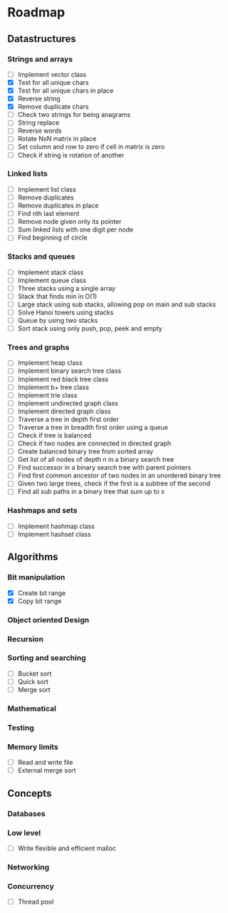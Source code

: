 Roadmap
=======

Datastructures
--------------

### Strings and arrays

- [ ] Implement vector class
- [x] Test for all unique chars
- [x] Test for all unique chars in place
- [x] Reverse string
- [x] Remove duplicate chars
- [ ] Check two strings for being anagrams
- [ ] String replace
- [ ] Reverse words
- [ ] Rotate NxN matrix in place
- [ ] Set column and row to zero if cell in matrix is zero
- [ ] Check if string is rotation of another

### Linked lists

- [ ] Implement list class
- [ ] Remove duplicates
- [ ] Remove duplicates in place
- [ ] Find nth last element
- [ ] Remove node given only its pointer
- [ ] Sum linked lists with one digit per node
- [ ] Find beginning of circle

### Stacks and queues

- [ ] Implement stack class
- [ ] Implement queue class
- [ ] Three stacks using a single array
- [ ] Stack that finds min in O(1)
- [ ] Large stack using sub stacks, allowing pop on main and sub stacks
- [ ] Solve Hanoi towers using stacks
- [ ] Queue by using two stacks
- [ ] Sort stack using only push, pop, peek and empty

### Trees and graphs

- [ ] Implement heap class
- [ ] Implement binary search tree class
- [ ] Implement red black tree class
- [ ] Implement b+ tree class
- [ ] Implement trie class
- [ ] Implement undirected graph class
- [ ] Implement directed graph class
- [ ] Traverse a tree in depth first order
- [ ] Traverse a tree in breadth first order using a queue
- [ ] Check if tree is balanced
- [ ] Check if two nodes are connected in directed graph
- [ ] Create balanced binary tree from sorted array
- [ ] Get list of all nodes of depth n in a binary search tree
- [ ] Find successor in a binary search tree with parent pointers
- [ ] Find first common ancestor of two nodes in an unordered binary tree
- [ ] Given two large trees, check if the first is a subtree of the second
- [ ] Find all sub paths in a binary tree that sum up to x

### Hashmaps and sets

- [ ] Implement hashmap class
- [ ] Implement hashset class

Algorithms
----------

### Bit manipulation

- [x] Create bit range
- [x] Copy bit range

### Object oriented Design

### Recursion

### Sorting and searching

- [ ] Bucket sort
- [ ] Quick sort
- [ ] Merge sort

### Mathematical

### Testing

### Memory limits

- [ ] Read and write file
- [ ] External merge sort

Concepts
--------

### Databases

### Low level

- [ ] Write flexible and efficient malloc

### Networking

### Concurrency

- [ ] Thread pool
